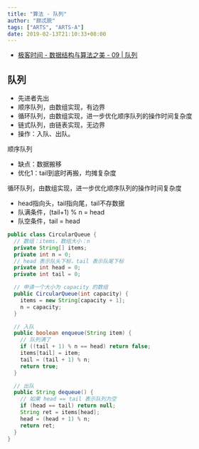 ```yaml
---
title: "算法 - 队列"
author: "颇忒脱"
tags: ["ARTS", "ARTS-A"]
date: 2019-02-13T21:10:33+08:00
---
```


<!--more-->

* [极客时间 - 数据结构与算法之美 - 09 | 队列][1]

## 队列

* 先进者先出
* 顺序队列，由数组实现，有边界
* 循环队列，由数组实现，进一步优化顺序队列的操作时间复杂度
* 链式队列，由链表实现，无边界
* 操作：入队、出队。

顺序队列

* 缺点：数据搬移
* 优化1：tail到底时再搬，均摊复杂度

循环队列，由数组实现，进一步优化顺序队列的操作时间复杂度

* head指向头，tail指向尾，tail不存数据
* 队满条件，(tail+1) % n = head
* 队空条件，tail = head

```java
public class CircularQueue {
  // 数组：items，数组大小：n
  private String[] items;
  private int n = 0;
  // head 表示队头下标，tail 表示队尾下标
  private int head = 0;
  private int tail = 0;

  // 申请一个大小为 capacity 的数组
  public CircularQueue(int capacity) {
    items = new String[capacity + 1];
    n = capacity;
  }

  // 入队
  public boolean enqueue(String item) {
    // 队列满了
    if ((tail + 1) % n == head) return false;
    items[tail] = item;
    tail = (tail + 1) % n;
    return true;
  }

  // 出队
  public String dequeue() {
    // 如果 head == tail 表示队列为空
    if (head == tail) return null;
    String ret = items[head];
    head = (head + 1) % n;
    return ret;
  }
}
```

[1]: https://time.geekbang.org/column/article/41330
